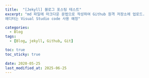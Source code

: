 ```yaml
---
title:  "[Jekyll] 블로그 포스팅 테스트"
excerpt: "md 파일에 마크다운 문법으로 작성하여 Github 원격 저장소에 업로드.
에디터는 Visual Studio code 사용 예정"

categories:
  - Blog
tags:
  - [Blog, jekyll, Github, Git]

toc: true
toc_sticky: true
 
date: 2020-05-25
last_modified_at: 2025-06-25
---
```

